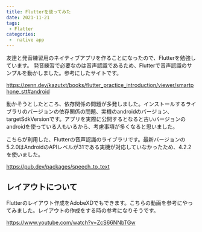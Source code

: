 ```yaml
---
title: Flutterを使ってみた
date: 2021-11-21
tags:
 - Flatter
categories:
 -  native app
---
```



友達と発音練習用のネイティブアプリを作ることになったので、Flutterを勉強しています。
発音練習で必要なのは音声認識であるため、Flutterで音声認識のサンプルを動かしました。参考にしたサイトです。

https://zenn.dev/kazutxt/books/flutter_practice_introduction/viewer/smartphone_stt#android

動かそうとしたところ、依存関係の問題が多発しました。インストールするライブラリのバージョンの依存関係の問題、実機のandroidのバージョン、targetSdkVersionです。アプリを実際に公開するとなると古いバージョンのandroidを使っている人もいるから、考慮事項が多くなると思いました。

こちらが利用した、Flutterの音声認識のライブラリです。最新バージョンの5.2.0はAndroidのAPIレベルが31である実機が対応していなかったため、4.2.2 を使いました。

https://pub.dev/packages/speech_to_text


## レイアウトについて
Flutterのレイアウト作成をAdobeXDでもできます。こちらの動画を参考にやってみました。レイアウトの作成をする時の参考になりそうです。

https://www.youtube.com/watch?v=ZcS66NNbTGw